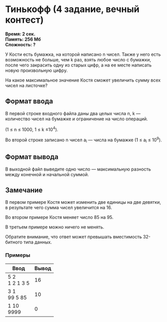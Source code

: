 <h1 class="title">Тинькофф (4 задание, вечный контест)</h1>
<p><b>Время: 2 сек.<br>Память: 256 Мб<br>Сложность: ?</b></p>
<p>У Кости есть бумажка, на которой написано n чисел. Также у него есть возможность не больше, чем k раз, взять любое число с бумажки, после чего закрасить одну из старых цифр, а на ее месте написать новую произвольную цифру.</p>
<p>На какое максимальное значение Костя сможет увеличить сумму всех чисел на листочке?</p>

<h2>Формат ввода</h2>
<p>В первой строке входного файла даны два целых числа n, k — количество чисел на бумажке и ограничение на число операций.</p>
<p>(1 ≤ n ≤ 1000, 1 ≤ k ≤10<sup>4</sup>).</p>
<p>Во второй строке записано n чисел a<sub>i</sub> — числа на бумажке (1 ≤ a<sub>i</sub> ≤ 10<sup>9</sup>).</p>

<h2>Формат вывода</h2>
<p>В выходной файл выведите одно число — максимальную разность между конечной и начальной суммой.</p>

<h2>Замечание</h2>
<p>В первом примере Костя может изменить две единицы на две девятки, в результате чего сумма чисел увеличится на 16.</p>
<p>Во втором примере Костя меняет число 85 на 95.</p>
<p>В третьем примере можно ничего не менять.</p>
<p>Обратите внимание, что ответ может превышать вместимость 32-битного типа данных.</p>

<h3>Примеры</h3>
<table class="sample-tests">
  <thead>
     <tr>
        <th>Ввод</th>
        <th>Вывод</th>
     </tr>
  </thead>
  <tbody>
     <tr>
        <td>5 2<br>
            1 2 1 3 5</td>
        <td>16</td>
     </tr>
     <tr>
        <td>3 1<br>
            99 5 85</td>
        <td>10</td>
     </tr>
     <tr>
        <td>1 10<br>
            9999</td>
        <td>0</td>
     </tr>
  </tbody>
</table>
